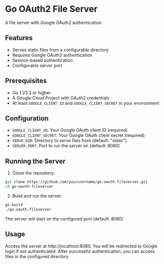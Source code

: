 # Go OAuth2 File Server

A file server with Google OAuth2 authentication.

## Features
- Serves static files from a configurable directory
- Requires Google OAuth2 authentication
- Session-based authentication
- Configurable server port

## Prerequisites
- Go 1.23.3 or higher
- A Google Cloud Project with OAuth2 credentials
- At least `GOOGLE_CLIENT_ID` and `GOOGLE_CLIENT_SECRET` in your environment

## Configuration
- `GOOGLE_CLIENT_ID`: Your Google OAuth client ID (required)
- `GOOGLE_CLIENT_SECRET`: Your Google OAuth client secret (required)
- `SERVE_DIR`: Directory to serve files from (default: "static")
- `SERVER_PORT`: Port to run the server on (default: 8080)

## Running the Server

1. Clone the repository:

```bash
git clone https://github.com/yourusername/go-oauth-fileserver.git
cd go-oauth-fileserver
```

2. Build and run the server:

```bash
go build
./go-oauth-fileserver
```

The server will start on the configured port (default: 8080)

## Usage

Access the server at http://localhost:8080. You will be redirected to Google login if not authenticated. After successful authentication, you can access files in the configured directory
